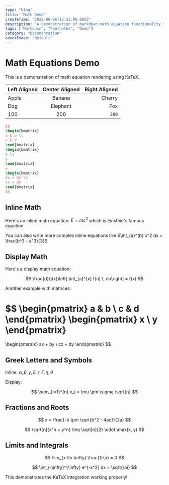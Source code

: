 ```yaml
---
type: "blog"
title: "Math Demo"
createTime: "2025-06-06T15:22:00.000Z"
description: "A demonstration of markdown math equation functionality."
tags: ["Markdown", "Footnotes", "Demo"]
category: "Documentation"
coverImage: "default"
---
```


# Math Equations Demo

This is a demonstration of math equation rendering using KaTeX.

| Left Aligned | Center Aligned | Right Aligned |
|:------------ |:--------------:| -------------:|
| Apple        | Banana         | Cherry        |
| Dog          | Elephant       | Fox           |
| 100          | 200            | `300`           |

```latex
$$
\begin{bmatrix}
a & b \\
c & d
\end{bmatrix}
\begin{bmatrix}
x \\
y
\end{bmatrix}
=
\begin{bmatrix}
ax + by \\
cx + dy
\end{bmatrix}
$$
```
## Inline Math

Here's an inline math equation: $E = mc^2$ which is Einstein's famous equation.

You can also write more complex inline equations like $\int_{a}^{b} x^2 dx = \frac{b^3 - a^3}{3}$.

## Display Math

Here's a display math equation:

$$
\frac{d}{dx}\left[ \int_{a}^{x} f(u) \, du\right] = f(x)
$$

Another example with matrices:

$$
\begin{pmatrix}
a & b \\
c & d
\end{pmatrix}
\begin{pmatrix}
x \\
y
\end{pmatrix}
=
\begin{pmatrix}
ax + by \\
cx + dy
\end{pmatrix}
$$


## Greek Letters and Symbols

Inline: $\alpha, \beta, \gamma, \delta, \epsilon, \zeta, \eta, \theta$

Display:

$$
\sum_{i=1}^{n} x_i = \mu \pm \sigma \sqrt{n}
$$

## Fractions and Roots

$$
x = \frac{-b \pm \sqrt{b^2 - 4ac}}{2a}
$$

$$
\sqrt[n]{x^n + y^n} \leq \sqrt[n]{2} \cdot \max(x, y)
$$

## Limits and Integrals

$$
\lim_{x \to \infty} \frac{1}{x} = 0
$$

$$
\int_{-\infty}^{\infty} e^{-x^2} dx = \sqrt{\pi}
$$

This demonstrates the KaTeX integration working properly!
